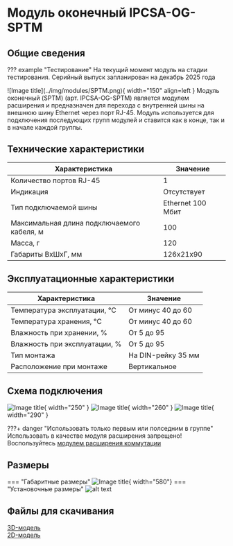 # Модуль оконечный IPCSA-OG-SPТM

## Общие сведения

??? example "Тестирование"
    На текущий момент модуль на стадии тестирования. Серийный выпуск запланирован на декабрь 2025 года 

<div class="grid cards" markdown>
![Image title](../img/modules/SPTM.png){ width="150" align=left  }
Модуль оконечный (SPTM) (арт. IPCSA-OG-SPTM) является модулем расширения и предназначен для перехода с внутренней шины на внешнюю шину Ethernet через порт RJ-45.
Модуль используется для подключения последующих групп модулей и ставится как в конце, так и в начале каждой группы.
</div>

## Технические характеристики 
| Характеристика                             | Значение          |
|--------------------------------------------|-------------------|
| Количество портов RJ-45                    | 1                 |
| Индикация                                  | Отсутствует       |
| Тип подключаемой шины                      | Ethernet 100 Мбит |
| Максимальная длина подключаемого кабеля, м | 100               |
| Масса, г                                   | 120               |
| Габариты ВхШхГ, мм                         | 126х21х90         |

## Эксплуатационные характеристики
| Характеристика                   | Значение           |
| -------------------------------- | -                  |
| Температура эксплуатации, °С     | От минус 40 до 60  |
| Температура хранения, °С         | От минус 40 до 60  |
| Влажность при хранении, %	       | От 5 до 95         |
| Влажность при эксплуатации, %    | От 5 до 95         |
| Тип монтажа                      | На DIN-рейку 35 мм |
| Расположение при монтаже         | Вертикальное       |

## Схема подключения
![Image title](../img/connection/SPTM_1.png){ width="250"  }
![Image title](../img/connection/SPTM_2.png){ width="260" }
![Image title](../img/connection/SPTM_3.png){ width="290"  }

???+ danger "Использовать только первым или полседним в группе"
    Использовать в качестве модуля расширения запрещено! Воспользуйтесь [модулем расширения коммутации](SPSE.md)




## Размеры
=== "Габаритные размеры" 
    ![Image title](../img/dimensions/overall_dimensions_extensions.png){ width="580"}
=== "Установочные размеры"
    ![alt text](../img/dimensions/installation_dimensions.png) 

<model-viewer src="https://xn--j1abl.online//img/3d/SPTM.glb"
alt="3D Model"
auto-rotate
camera-controls
poster="https://xn--j1abl.online//img/3d/posterSPTM.webp"
camera-orbit="160deg 75deg 348m"
field-of-view="30deg"
exposure="0.5"
style="width: 100%; height: 500px;">
</model-viewer>

## Файлы для скачивания   
<a href="/downloads/Module RJ45.STEP" download>3D-модель</a>   
<a href="/downloads/Module RJ45.dwg" download>2D-модель</a>    